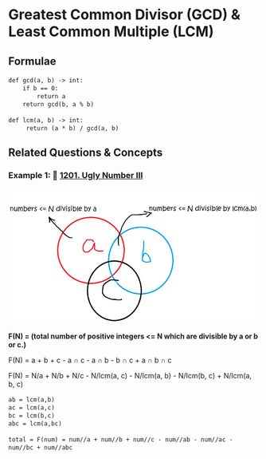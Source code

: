 # Greatest Common Divisor (GCD) & Least Common Multiple (LCM)

## **Formulae**

```
def gcd(a, b) -> int:
    if b == 0:
        return a
    return gcd(b, a % b)
    
def lcm(a, b) -> int:
     return (a * b) / gcd(a, b)
```


## **Related Questions & Concepts**

### Example 1: :orange_book: [1201. Ugly Number III](https://leetcode.com/problems/ugly-number-iii/)

![lcm](../figures/lcm.png)

**F(N) = (total number of positive integers <= N which are divisible by a or b or c.)**

F(N) = a + b + c - a ∩ c - a ∩ b - b ∩ c + a ∩ b ∩ c

F(N) = N/a + N/b + N/c - N/lcm(a, c) - N/lcm(a, b) - N/lcm(b, c) + N/lcm(a, b, c)

```
ab = lcm(a,b)
ac = lcm(a,c)
bc = lcm(b,c)
abc = lcm(a,bc)

total = F(num) = num//a + num//b + num//c - num//ab - num//ac - num//bc + num//abc
```
